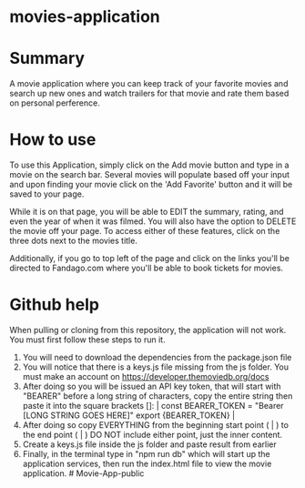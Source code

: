 # movies-application

# Summary
A movie application where you can keep track of your favorite movies and search up new ones and watch trailers for that movie and rate them based on personal perference. 

# How to use
To use this Application, simply click on the Add movie button and type in a movie on the search bar. Several movies will populate based off your input and upon finding your movie click on the 'Add Favorite' button and it will be saved to your page. 

While it is on that page, you will be able to EDIT the summary, rating, and even the year of when it was filmed. You will also have the option to DELETE the movie off your page. To access either of these features, click on the three dots next to the movies title.

Additionally, if you go to top left of the page and click on the links you'll be directed to Fandago.com where you'll be able to book tickets for movies. 

# Github help

When pulling or cloning from this repository, the application will not work. You must first follow these steps to run it.

1. You will need to download the dependencies from the package.json file
2. You will notice that there is a keys.js file missing from the js folder. You must make an account on https://developer.themoviedb.org/docs 
3. After doing so you will be issued an API key token, that will start with "BEARER" before a long string of characters, copy the entire string then paste it into the square brackets []: | const BEARER_TOKEN = "Bearer [LONG STRING GOES HERE]"
   export {BEARER_TOKEN} |
4. After doing so copy EVERYTHING from the beginning start point ( | ) to the end point ( | ) DO NOT include either point, just the inner content. 
5. Create a keys.js file inside the js folder and paste result from earlier
6. Finally, in the terminal type in "npm run db" which will start up the application services, then run the index.html file to view the movie application.  # Movie-App-public
